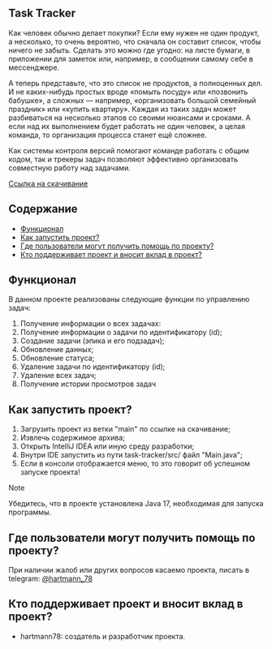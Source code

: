 Task Tracker
---
Как человек обычно делает покупки? Если ему нужен не один продукт, а несколько, то очень вероятно, что сначала он составит список, чтобы ничего не забыть. 
Сделать это можно где угодно: на листе бумаги, в приложении для заметок или, например, в сообщении самому себе в мессенджере.

А теперь представьте, что это список не продуктов, а полноценных дел. 
И не каких-нибудь простых вроде «помыть посуду» или «позвонить бабушке», 
а сложных — например, «организовать большой семейный праздник» или «купить квартиру». 
Каждая из таких задач может разбиваться на несколько этапов со своими нюансами и сроками. 
А если над их выполнением будет работать не один человек, а целая команда, то организация процесса станет ещё сложнее.

Как системы контроля версий помогают команде работать с общим кодом, так и трекеры задач позволяют эффективно организовать совместную работу над задачами.

[Ссылка на скачивание](https://github.com/hartmann78/task-tracker/archive/refs/heads/main.zip)

## Содержание

- [Функционал](#функционал)
- [Как запустить проект?](#как-запустить-проект)
- [Где пользователи могут получить помощь по проекту?](#где-пользователи-могут-получить-помощь-по-проекту)
- [Кто поддерживает проект и вносит вклад в проект?](#кто-поддерживает-проект-и-вносит-вклад-в-проект)

## Функционал

В данном проекте реализованы следующие функции по управлению задач:
1) Получение информации о всех задачах:
2) Получение информации о задачи по идентификатору (id);
3) Создание задачи (эпика и его подзадач);
4) Обновление данных;
5) Обновление статуса;
6) Удаление задачи по идентификатору (id);
7) Удаление всех задач;
8) Получение истории просмотров задач

## Как запустить проект?

1. Загрузить проект из ветки "main" по ссылке на скачивание;
2. Извлечь содержимое архива;
3. Открыть IntelliJ IDEA или иную среду разработки;
4. Внутри IDE запустить из пути task-tracker/src/ файл "Main.java";
5. Если в консоли отображается меню, то это говорит об успешном запуске проекта!

> [!NOTE] 
> Убедитесь, что в проекте установлена Java 17, необходимая для запуска программы.

## Где пользователи могут получить помощь по проекту?

При наличии жалоб или других вопросов касаемо проекта, писать в telegram: [@hartmann_78](https://t.me/hartmann_78)

## Кто поддерживает проект и вносит вклад в проект?

- hartmann78: создатель и разработчик проекта.
